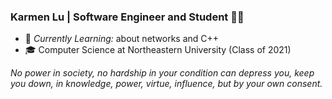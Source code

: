 ### Karmen Lu | Software Engineer and Student 👩‍💻

- 🌱 *Currently Learning:* about networks and C++
- 🎓 Computer Science at Northeastern University (Class of 2021)

*No power in society, no hardship in your condition can depress you, keep you down, in knowledge, power, virtue, influence, but by your own consent.*
<!--![GitHub Stats](https://github-readme-stats.vercel.app/api?username=klu17&show_icons=true&hide_rank=true&include_all_commits=true)-->
<!--![Top Langs](https://github-readme-stats.vercel.app/api/top-langs?username=klu17) -->
